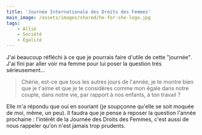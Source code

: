 ```yaml
---
title: 'Journée Internationale des Droits des Femmes'
main_image: /assets/images/shared/he-for-she-logo.jpg
tags:
    - Allié
    - Société
    - Égalité
---
```


J'ai beaucoup réfléchi à ce que je pourrais faire d'utile de cette "journée".
J'ai fini par aller voir ma femme pour lui poser la question très sérieusement…

<!-- more -->

> Chérie, est-ce que tous les autres jours de l'année, je te montre bien que je
> t'aime et que je te considères comme mon égale dans notre couple, dans notre
> vie, par rapport à nos enfants, à ton travail ?

Elle m'a répondu que oui en souriant (je soupçonne qu'elle se soit moquée de
moi, même, un peu). Il faudra que je pense à reposer la question l'année
prochaine : l'intérêt de la Journée des Droits des Femmes, c'est aussi de nous
rappeler qu'on n'est jamais trop prudents.
